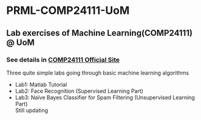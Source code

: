 # PRML-COMP24111-UoM
## Lab exercises of Machine Learning(COMP24111) @ UoM
### See details in [COMP24111 Official Site](http://syllabus.cs.manchester.ac.uk/ugt/COMP24111/)
Three quite simple labs going through basic machine learning algorithms</br>
- Lab1: Matlab Tutorial
- Lab2: Face Recognition (Supervised Learning Part)
- Lab3: Naïve Bayes Classifier for Spam Filtering (Unsupervised Learning Part)
</br>Still updating 
